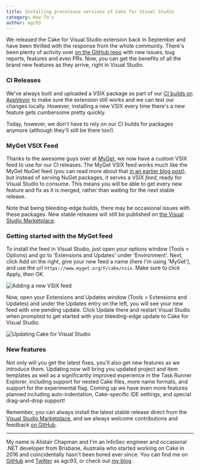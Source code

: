 ```yaml
---
title: Installing prerelease versions of Cake for Visual Studio
category: How To's
author: agc93
---
```


We released the Cake for Visual Studio extension back in September and have been thrilled with the response from the whole community. There's been plenty of activity over [on the GitHub repo](https://github.com/cake-build/cake-vs) with new issues, bug reports, features and even PRs. Now, you can get the benefits of all the brand new features as they arrive, right in Visual Studio.

<!--excerpt-->

### CI Releases

We've always built and uploaded a VSIX package as part of our [CI builds on AppVeyor](https://ci.appveyor.com/project/cakebuild/cake-vs) to make sure the extension still works and we can test our changes locally. However, installing a new VSIX every time there's a new feature gets cumbersome pretty quickly.

Today, however, we don't have to rely on our CI builds for packages anymore (although they'll still be there too!).

### MyGet VSIX Feed

Thanks to the awesome guys over at [MyGet](https://www.myget.org/), we now have a custom VSIX feed to use for our CI releases. The MyGet VSIX feed works much like the MyGet NuGet feed (you can read more about that [in an earlier blog post](http://cakebuild.net/blog/2016/08/how-does-cake-use-myget)), but instead of serving NuGet packages, it serves a VSIX *feed*, ready for Visual Studio to consume. This means you will be able to get every new feature and fix as it is merged, rather than waiting for the next stable release.

Note that being bleeding-edge builds, there may be occasional issues with these packages. New stable releases will still be published on [the Visual Studio Marketplace](https://marketplace.visualstudio.com/items?itemName=vs-publisher-1392591.CakeforVisualStudio).

### Getting started with the MyGet feed

To install the feed in Visual Studio, just open your options window (Tools > Options) and go to 'Extensions and Updates' under 'Environment'. Next, click Add on the right, give your new feed a name (here I'm using 'MyGet'), and use the url `https://www.myget.org/F/cake/vsix`. Make sure to click Apply, then OK.

![Adding a new VSIX feed](/assets/img/cake-for-vs-myget/cake-vs-myget.gif)

Now, open your Extensions and Updates window (Tools > Extensions and Updates) and under the Updates entry on the left, you will see your new feed with one pending update. Click Update there and restart Visual Studio when prompted to get started with your bleeding-edge update to Cake for Visual Studio.

![Updating Cake for Visual Studio](/assets/img/cake-for-vs-myget/cake-vs-update.png)

### New features

Not only will you get the latest fixes, you'll also get new features as we introduce them. Updating now will bring you updated project and item templates as well as a significantly improved experience in the Task Runner Explorer, including support for nested Cake files, more name formats, and support for the experimental flag. Coming up we have even more features planned including auto-indentation, Cake-specific IDE settings, and special drag-and-drop support!

Remember, you can always install the latest stable release direct from the [Visual Studio Marketplace](https://marketplace.visualstudio.com/items?itemName=vs-publisher-1392591.CakeforVisualStudio), and we always welcome contributions and feedback [on GitHub](https://github.com/cake-build/cake-vs).

---

My name is Alistair Chapman and I'm an InfoSec engineer and occasional .NET developer from Brisbane, Australia who started working on Cake in 2016 and coincidentally hasn't been bored ever since. You can find me on [GitHub](https://github.com/agc93) and [Twitter](https://twitter.com/agc93) as agc93, or check out [my blog](http://blog.agchapman.com).
